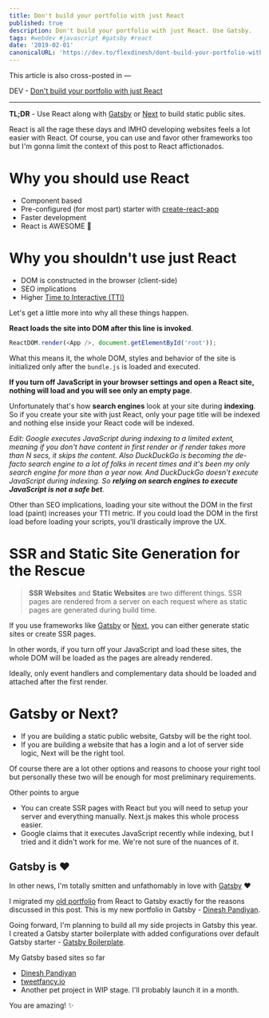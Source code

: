 ```yaml
---
title: Don't build your portfolio with just React
published: true
description: Don't build your portfolio with just React. Use Gatsby.
tags: #webdev #javascript #gatsby #react
date: '2019-02-01'
canonicalURL: 'https://dev.to/flexdinesh/dont-build-your-portfolio-with-just-react-11a9'
---
```


This article is also cross-posted in —

DEV - [Don't build your portfolio with just React](https://dev.to/flexdinesh/dont-build-your-portfolio-with-just-react-11a9)

---

**TL;DR** - Use React along with [Gatsby](https://www.gatsbyjs.org/) or [Next](https://nextjs.org/) to build static public sites.

React is all the rage these days and IMHO developing websites feels a lot easier with React. Of course, you can use and favor other frameworks too but I'm gonna limit the context of this post to React affictionados.

# Why you should use React

- Component based
- Pre-configured (for most part) starter with [create-react-app](https://facebook.github.io/create-react-app/)
- Faster development
- React is AWESOME 🎉

# Why you shouldn't use just React

- DOM is constructed in the browser (client-side)
- SEO implications
- Higher [Time to Interactive (TTI)](https://developers.google.com/web/tools/lighthouse/audits/time-to-interactive)

Let's get a little more into why all these things happen.

**React loads the site into DOM after this line is invoked**.

```js
ReactDOM.render(<App />, document.getElementById('root'));
```

What this means it, the whole DOM, styles and behavior of the site is initialized only after the `bundle.js` is loaded and executed.

**If you turn off JavaScript in your browser settings and open a React site, nothing will load and you will see only an empty page**.

Unfortunately that's how **search engines** look at your site during **indexing**. So if you create your site with just React, only your page title will be indexed and nothing else inside your React code will be indexed.

_Edit: Google executes JavaScript during indexing to a limited extent, meaning if you don't have content in first render or if render takes more than N secs, it skips the content. Also DuckDuckGo is becoming the de-facto search engine to a lot of folks in recent times and it's been my only search engine for more than a year now. And DuckDuckGo doesn't execute JavaScript during indexing. So **relying on search engines to execute JavaScript is not a safe bet**._

Other than SEO implications, loading your site without the DOM in the first load (paint) increases your TTI metric. If you could load the DOM in the first load before loading your scripts, you'll drastically improve the UX.

# SSR and Static Site Generation for the Rescue

> **SSR Websites** and **Static Websites** are two different things. SSR pages are rendered from a server on each request where as static pages are generated during build time. 

If you use frameworks like [Gatsby](https://www.gatsbyjs.org/) or [Next](https://nextjs.org/), you can either generate static sites or create SSR pages.

In other words, if you turn off your JavaScript and load these sites, the whole DOM will be loaded as the pages are already rendered.

Ideally, only event handlers and complementary data should be loaded and attached after the first render. 

# Gatsby or Next?

- If you are building a static public website, Gatsby will be the right tool.
- If you are building a website that has a login and a lot of server side logic, Next will be the right tool.

Of course there are a lot other options and reasons to choose your right tool but personally these two will be enough for most preliminary requirements.

Other points to argue
- You can create SSR pages with React but you will need to setup your server and everything manually. Next.js makes this whole process easier.
- Google claims that it executes JavaScript recently while indexing, but I tried and it didn't work for me. We're not sure of the nuances of it.

## Gatsby is ❤️

In other news, I'm totally smitten and unfathomably in love with [Gatsby](https://www.gatsbyjs.org/) ❤️

I migrated my [old portfolio](https://portfoliov2.dineshpandiyan.com) from React to Gatsby exactly for the reasons discussed in this post. This is my new portfolio in Gatsby - [Dinesh Pandiyan](https://dineshpandiyan.com).

Going forward, I'm planning to build all my side projects in Gatsby this year. I created a Gatsby starter boilerplate with added configurations over default Gatsby starter - [Gatsby Boilerplate](https://github.com/flexdinesh/gatsby-boilerplate).

My Gatsby based sites so far
- [Dinesh Pandiyan](https://dineshpandiyan.com)
- [tweetfancy.io](https://tweetfancy.io)
- Another pet project in WIP stage. I'll probably launch it in a month.

You are amazing! ✨